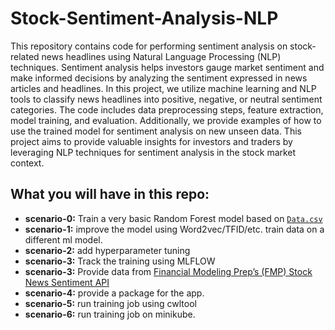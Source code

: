 # Stock-Sentiment-Analysis-NLP
This repository contains code for performing sentiment analysis on stock-related news headlines using Natural Language Processing (NLP) techniques. Sentiment analysis helps investors gauge market sentiment and make informed decisions by analyzing the sentiment expressed in news articles and headlines. In this project, we utilize machine learning and NLP tools to classify news headlines into positive, negative, or neutral sentiment categories. The code includes data preprocessing steps, feature extraction, model training, and evaluation. Additionally, we provide examples of how to use the trained model for sentiment analysis on new unseen data. This project aims to provide valuable insights for investors and traders by leveraging NLP techniques for sentiment analysis in the stock market context.


## What you will have in this repo:
- **scenario-0:** Train a very basic Random Forest model based on [`Data.csv`](scenario-0/Data.csv)
- **scenario-1:** improve the model using Word2vec/TFID/etc. train data on a different ml model.
- **scenario-2:** add hyperparameter tuning
- **scenario-3:** Track the training using MLFLOW
- **scenario-3:** Provide data from [Financial Modeling Prep’s (FMP) Stock News Sentiment API](https://site.financialmodelingprep.com/developer/docs/stock-news-sentiment-rss-feed?utm_source=medium&utm_medium=blog&utm_campaign=Nikhil6)
- **scenario-4:** provide a package for the app.
- **scenario-5:** run training job using cwltool
- **scenario-6:** run training job on minikube.